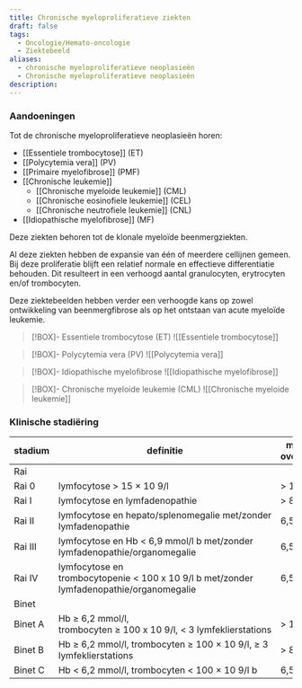 ```yaml
---
title: Chronische myeloproliferatieve ziekten
draft: false
tags:
  - Oncologie/Hemato-oncologie
  - Ziektebeeld
aliases:
  - chronische myeloproliferatieve neoplasieën
  - Chronische myeloproliferatieve neoplasieën
description:
---
```


### Aandoeningen
Tot de chronische myeloproliferatieve neoplasieën horen:
- [[Essentiele trombocytose]] (ET)
- [[Polycytemia vera]] (PV)
- [[Primaire myelofibrose]] (PMF)
- [[Chronische leukemie]]
	- [[Chronische myeloide leukemie]] (CML)
	- [[Chronische eosinofiele leukemie]] (CEL)
	- [[Chronische neutrofiele leukemie]] (CNL)
- [[Idiopathische myelofibrose]] (MF)

Deze ziekten behoren tot de klonale myeloïde beenmergziekten.

Al deze ziekten hebben de expansie van één of meerdere cellijnen gemeen. Bij deze proliferatie blijft een relatief normale en effectieve differentiatie behouden. Dit resulteert in een verhoogd aantal granulocyten, erytrocyten en/of trombocyten.

Deze ziektebeelden hebben verder een verhoogde kans op zowel ontwikkeling van beenmergfibrose als op het ontstaan van acute myeloïde leukemie.


> [!BOX]- Essentiele trombocytose (ET)
> ![[Essentiele trombocytose]]

> [!BOX]- Polycytemia vera (PV)
> ![[Polycytemia vera]]

> [!BOX]- Idiopathische myelofibrose
> ![[Idiopathische myelofibrose]]

> [!BOX]-   Chronische myeloide leukemie (CML)
> ![[Chronische myeloide leukemie]]


### Klinische stadiëring
| stadium | definitie                                                                                | mediane overleving  |
| ------- | ---------------------------------------------------------------------------------------- | -------------------- |
| Rai     |
| Rai 0   | lymfocytose > 15 × 10 9/l                                                                | \> 10 jaar           |
| Rai I   | lymfocytose en lymfadenopathie                                                           | \> 8 jaar            |
| Rai II  | lymfocytose en hepato/splenomegalie met/zonder lymfadenopathie                           |6,5 jaar |
| Rai III | lymfocytose en Hb < 6,9 mmol/l b met/zonder lymfadenopathie/organomegalie                | 6,5 jaar             |
| Rai IV  | lymfocytose en trombocytopenie < 100 x 10 9/l b met/zonder lymfadenopathie/organomegalie |6,5 jaar |
| Binet   |
| Binet A | Hb ≥ 6,2 mmol/l, trombocyten ≥ 100 x 10 9/l, < 3 lymfeklierstations                      | \> 10 jaar           |
| Binet B | Hb ≥ 6,2 mmol/l, trombocyten ≥ 100 × 10 9/l, ≥ 3 lymfeklierstations                      | \> 8 jaar            |
| Binet C | Hb < 6,2 mmol/l, trombocyten < 100 × 10 9/l b                                            | 6,5 jaar             |


